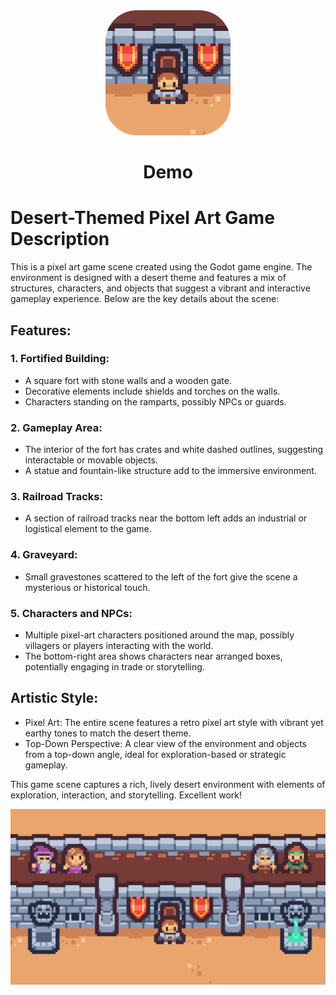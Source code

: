 

<div align="center">
        
<img src="art/Export/logo.jpg" alt="Description" style="border-radius: 50px; width: 200px;">

<h1>Demo</h1>

</div>

# Desert-Themed Pixel Art Game Description
This is a pixel art game scene created using the Godot game engine. The environment is designed with a desert theme and features a mix of structures, characters, and objects that suggest a vibrant and interactive gameplay experience. Below are the key details about the scene:

## Features:
### 1. Fortified Building:
- A square fort with stone walls and a wooden gate.
- Decorative elements include shields and torches on the walls.
- Characters standing on the ramparts, possibly NPCs or guards.

### 2. Gameplay Area:
- The interior of the fort has crates and white dashed outlines, suggesting interactable or movable objects.
- A statue and fountain-like structure add to the immersive environment.

### 3. Railroad Tracks:
- A section of railroad tracks near the bottom left adds an industrial or logistical element to the game.

### 4. Graveyard:
- Small gravestones scattered to the left of the fort give the scene a mysterious or historical touch.

### 5. Characters and NPCs:
- Multiple pixel-art characters positioned around the map, possibly villagers or players interacting with the world.
- The bottom-right area shows characters near arranged boxes, potentially engaging in trade or storytelling.

## Artistic Style:
- Pixel Art: The entire scene features a retro pixel art style with vibrant yet earthy tones to match the desert theme.
- Top-Down Perspective: A clear view of the environment and objects from a top-down angle, ideal for exploration-based or strategic gameplay.

This game scene captures a rich, lively desert environment with elements of exploration, interaction, and storytelling. Excellent work!

![Caveat Manager](art/Export/background.jpg)
